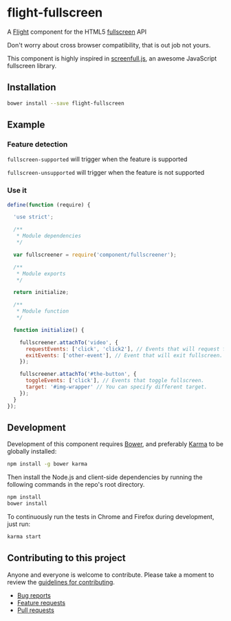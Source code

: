 # flight-fullscreen

A [Flight](https://github.com/flightjs/flight) component for the HTML5 [fullscreen](https://www.google.com/url?sa=t&rct=j&q=&esrc=s&source=web&cd=5&ved=0CEsQFjAE&url=https%3A%2F%2Fdeveloper.mozilla.org%2Fen-US%2Fdocs%2FWeb%2FGuide%2FDOM%2FUsing_full_screen_mode&ei=rDHgUfSQOa_liwK4t4DwAQ&usg=AFQjCNHFEa21FtnSHY241HtGflXgc7m0NQ&bvm=bv.49260673,d.cGE) API

Don't worry about cross browser compatibility, that is out job not yours.

This component is highly inspired in [screenfull.js](https://www.google.com/url?sa=t&rct=j&q=&esrc=s&source=web&cd=1&cad=rja&ved=0CCwQFjAA&url=https%3A%2F%2Fgithub.com%2Fsindresorhus%2Fscreenfull.js%2F&ei=-zPgUY-aFofjiAKNkoCgCw&usg=AFQjCNEIBbX6cIz4701dpgN94aN5EELSow&bvm=bv.49260673,d.cGE), an awesome JavaScript fullscreen library.

## Installation

```bash
bower install --save flight-fullscreen
```

## Example


### Feature detection

`fullscreen-supported` will trigger when the feature is supported

`fullscreen-unsupported` will trigger when the feature is not supported


### Use it

```javascript
define(function (require) {

  'use strict';

  /**
   * Module dependencies
   */

  var fullscreener = require('component/fullscreener');

  /**
   * Module exports
   */

  return initialize;

  /**
   * Module function
   */

  function initialize() {

    fullscreener.attachTo('video', {
      requestEvents: ['click', 'click2'], // Events that will request fullscreen.
      exitEvents: ['other-event'], // Event that will exit fullscreen.
    });

    fullscreener.attachTo('#the-button', {
      toggleEvents: ['click'], // Events that toggle fullscreen.
      target: '#img-wrapper' // You can specify different target.
    });
  }
});
```


## Development

Development of this component requires [Bower](http://bower.io), and preferably
[Karma](http://karma-runner.github.io) to be globally installed:

```bash
npm install -g bower karma
```

Then install the Node.js and client-side dependencies by running the following
commands in the repo's root directory.

```bash
npm install
bower install
```

To continuously run the tests in Chrome and Firefox during development, just run:

```bash
karma start
```

## Contributing to this project

Anyone and everyone is welcome to contribute. Please take a moment to
review the [guidelines for contributing](CONTRIBUTING.md).

* [Bug reports](CONTRIBUTING.md#bugs)
* [Feature requests](CONTRIBUTING.md#features)
* [Pull requests](CONTRIBUTING.md#pull-requests)
